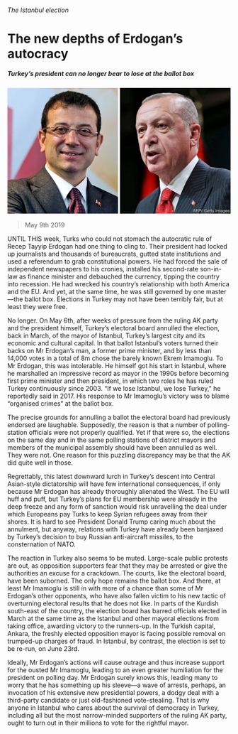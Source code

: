 ###### The Istanbul election

# The new depths of Erdogan’s autocracy 

##### Turkey’s president can no longer bear to lose at the ballot box 

![image](images/20190511_ldp001.jpg) 

> May 9th 2019 

UNTIL THIS week, Turks who could not stomach the autocratic rule of Recep Tayyip Erdogan had one thing to cling to. Their president had locked up journalists and thousands of bureaucrats, gutted state institutions and used a referendum to grab constitutional powers. He had forced the sale of independent newspapers to his cronies, installed his second-rate son-in-law as finance minister and debauched the currency, tipping the country into recession. He had wrecked his country’s relationship with both America and the EU. And yet, at the same time, he was still governed by one master—the ballot box. Elections in Turkey may not have been terribly fair, but at least they were free. 

No longer. On May 6th, after weeks of pressure from the ruling AK party and the president himself, Turkey’s electoral board annulled the election, back in March, of the mayor of Istanbul, Turkey’s largest city and its economic and cultural capital. In that ballot Istanbul’s voters turned their backs on Mr Erdogan’s man, a former prime minister, and by less than 14,000 votes in a total of 8m chose the barely known Ekrem Imamoglu. To Mr Erdogan, this was intolerable. He himself got his start in Istanbul, where he marshalled an impressive record as mayor in the 1990s before becoming first prime minister and then president, in which two roles he has ruled Turkey continuously since 2003. “If we lose Istanbul, we lose Turkey,” he reportedly said in 2017. His response to Mr Imamoglu’s victory was to blame “organised crimes” at the ballot box. 

The precise grounds for annulling a ballot the electoral board had previously endorsed are laughable. Supposedly, the reason is that a number of polling-station officials were not properly qualified. Yet if that were so, the elections on the same day and in the same polling stations of district mayors and members of the municipal assembly should have been annulled as well. They were not. One reason for this puzzling discrepancy may be that the AK did quite well in those. 

Regrettably, this latest downward lurch in Turkey’s descent into Central Asian-style dictatorship will have few international consequences, if only because Mr Erdogan has already thoroughly alienated the West. The EU will huff and puff, but Turkey’s plans for EU membership were already in the deep freeze and any form of sanction would risk unravelling the deal under which Europeans pay Turks to keep Syrian refugees away from their shores. It is hard to see President Donald Trump caring much about the annulment, but anyway, relations with Turkey have already been banjaxed by Turkey’s decision to buy Russian anti-aircraft missiles, to the consternation of NATO. 

The reaction in Turkey also seems to be muted. Large-scale public protests are out, as opposition supporters fear that they may be arrested or give the authorities an excuse for a crackdown. The courts, like the electoral board, have been suborned. The only hope remains the ballot box. And there, at least Mr Imamoglu is still in with more of a chance than some of Mr Erdogan’s other opponents, who have also fallen victim to his new tactic of overturning electoral results that he does not like. In parts of the Kurdish south-east of the country, the election board has barred officials elected in March at the same time as the Istanbul and other mayoral elections from taking office, awarding victory to the runners-up. In the Turkish capital, Ankara, the freshly elected opposition mayor is facing possible removal on trumped-up charges of fraud. In Istanbul, by contrast, the election is set to be re-run, on June 23rd. 

Ideally, Mr Erdogan’s actions will cause outrage and thus increase support for the ousted Mr Imamoglu, leading to an even greater humiliation for the president on polling day. Mr Erdogan surely knows this, leading many to worry that he has something up his sleeve—a wave of arrests, perhaps, an invocation of his extensive new presidential powers, a dodgy deal with a third-party candidate or just old-fashioned vote-stealing. That is why anyone in Istanbul who cares about the survival of democracy in Turkey, including all but the most narrow-minded supporters of the ruling AK party, ought to turn out in their millions to vote for the rightful mayor. 

